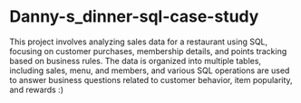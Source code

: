 # Danny-s_dinner-sql-case-study
This project involves analyzing sales data for a restaurant using SQL, focusing on customer purchases, membership details, and points tracking based on business rules. The data is organized into multiple tables, including sales, menu, and members, and various SQL operations are used to answer business questions related to customer behavior, item popularity, and rewards :)

